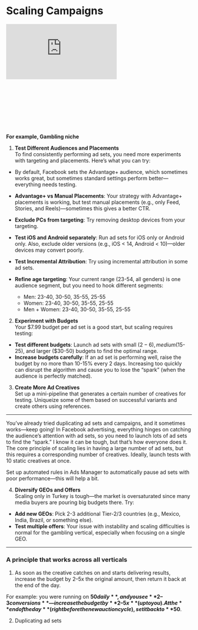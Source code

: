 # Scaling  Campaigns
<div class="mb-8" style="aspect-ratio: 16/9;">
  <iframe class="w-full h-full rounded-lg" src="https://www.youtube.com/embed/IlINMtDyPAs?si=u_M7TvuZ1-EFZjFr" title="YouTube video player" frameborder="0" allow="accelerometer; autoplay; clipboard-write; encrypted-media; gyroscope; picture-in-picture; web-share" referrerpolicy="strict-origin-when-cross-origin" allowfullscreen></iframe>
</div>

**For example, Gambling niche**

1. **Test Different Audiences and Placements**  
    To find consistently performing ad sets, you need more experiments with targeting and placements. Here’s what you can try:

* By default, Facebook sets the Advantage+ audience, which sometimes works great, but sometimes standard settings perform better—everything needs testing.

* **Advantage+ vs Manual Placements**: Your strategy with Advantage+ placements is working, but test manual placements (e.g., only Feed, Stories, and Reels)—sometimes this gives a better CTR.  
* **Exclude PCs from targeting**: Try removing desktop devices from your targeting.  
* **Test iOS and Android separately**: Run ad sets for iOS only or Android only. Also, exclude older versions (e.g., iOS \< 14, Android \< 10)—older devices may convert poorly.  
* **Test Incremental Attribution**: Try using incremental attribution in some ad sets.  
* **Refine age targeting**: Your current range (23-54, all genders) is one audience segment, but you need to hook different segments:  
  * Men: 23-40, 30-50, 35-55, 25-55  
  * Women: 23-40, 30-50, 35-55, 25-55  
  * Men \+ Women: 23-40, 30-50, 35-55, 25-55

2. **Experiment with Budgets**  
    Your $7.99 budget per ad set is a good start, but scaling requires testing:  
* **Test different budgets**: Launch ad sets with small ($2-6), medium ($15-25), and larger ($30-50) budgets to find the optimal range.  
* **Increase budgets carefully**: If an ad set is performing well, raise the budget by no more than 10-15% every 2 days. Increasing too quickly can disrupt the algorithm and cause you to lose the “spark” (when the audience is perfectly matched).

3. **Create More Ad Creatives**  
    Set up a mini-pipeline that generates a certain number of creatives for testing. Uniqueize some of them based on successful variants and create others using references.

---

You’ve already tried duplicating ad sets and campaigns, and it sometimes works—keep going\! In Facebook advertising, everything hinges on catching the audience’s attention with ad sets, so you need to launch lots of ad sets to find the “spark.” I know it can be tough, but that’s how everyone does it. The core principle of scaling lies in having a large number of ad sets, but this requires a corresponding number of creatives. Ideally, launch tests with 10 static creatives at once.

Set up automated rules in Ads Manager to automatically pause ad sets with poor performance—this will help a bit.

4. **Diversify GEOs and Offers**  
    Scaling only in Turkey is tough—the market is oversaturated since many media buyers are pouring big budgets there. Try:  
* **Add new GEOs**: Pick 2-3 additional Tier-2/3 countries (e.g., Mexico, India, Brazil, or something else).  
* **Test multiple offers**: Your issue with instability and scaling difficulties is normal for the gambling vertical, especially when focusing on a single GEO.

---

### A principle that works across all verticals

1. As soon as the creative catches on and starts delivering results, increase the budget by 2–5x the original amount, then return it back at the end of the day.

For example: you were running on **$50 daily**, and you see **2–3 conversions** — increase the budget by **2–5x** (up to you). At the **end of the day** (right before the new auction cycle), set it back to **$50**.

2. Duplicating ad sets
